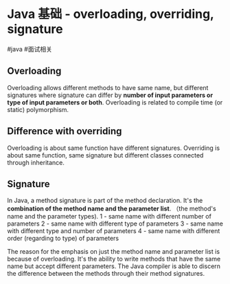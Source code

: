 # Java 基础 - overloading, overriding, signature
#java
#面试相关

## Overloading
Overloading allows different methods to have same name, but different signatures where signature can differ by **number of input parameters or type of input parameters or both**. Overloading is related to compile time (or static) polymorphism.

## Difference with overriding
Overloading is about same function have different signatures. Overriding is about same function, same signature but different classes connected through inheritance.

## Signature
In Java, a method signature is part of the method declaration. It's the **combination of the method name and the parameter list**. （the method's name and the parameter types).
1 - same name with different number of parameters
2 - same name with different type of parameters
3 - same name with different type and number of parameters
4 - same name with different order (regarding to type) of parameters

The reason for the emphasis on just the method name and parameter list is because of overloading. It's the ability to write methods that have the same name but accept different parameters. The Java compiler is able to discern the difference between the methods through their method signatures.



















